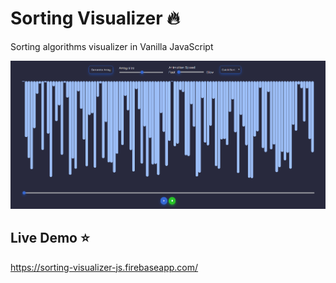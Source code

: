 # Sorting Visualizer :fire:
Sorting algorithms visualizer in Vanilla JavaScript 

![preview](preview.png)

## Live Demo :star:
https://sorting-visualizer-js.firebaseapp.com/
